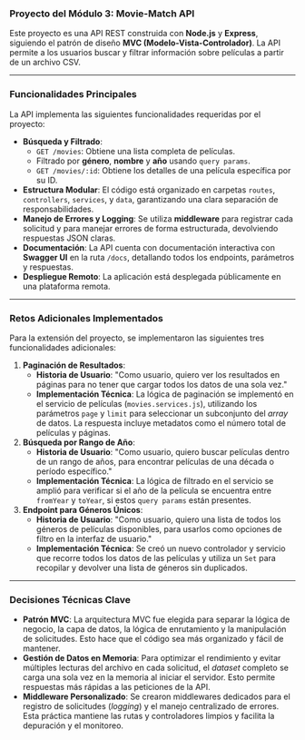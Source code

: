 ### **Proyecto del Módulo 3: Movie-Match API**

Este proyecto es una API REST construida con **Node.js** y **Express**, siguiendo el patrón de diseño **MVC (Modelo-Vista-Controlador)**. La API permite a los usuarios buscar y filtrar información sobre películas a partir de un archivo CSV.

---

### **Funcionalidades Principales**

La API implementa las siguientes funcionalidades requeridas por el proyecto:

* **Búsqueda y Filtrado**:
    * `GET /movies`: Obtiene una lista completa de películas.
    * Filtrado por **género**, **nombre** y **año** usando `query params`.
    * `GET /movies/:id`: Obtiene los detalles de una película específica por su ID.
* **Estructura Modular**: El código está organizado en carpetas `routes`, `controllers`, `services`, y `data`, garantizando una clara separación de responsabilidades.
* **Manejo de Errores y Logging**: Se utiliza **middleware** para registrar cada solicitud y para manejar errores de forma estructurada, devolviendo respuestas JSON claras.
* **Documentación**: La API cuenta con documentación interactiva con **Swagger UI** en la ruta `/docs`, detallando todos los endpoints, parámetros y respuestas.
* **Despliegue Remoto**: La aplicación está desplegada públicamente en una plataforma remota.

---

### **Retos Adicionales Implementados**

Para la extensión del proyecto, se implementaron las siguientes tres funcionalidades adicionales:

1.  **Paginación de Resultados**:
    * **Historia de Usuario**: "Como usuario, quiero ver los resultados en páginas para no tener que cargar todos los datos de una sola vez."
    * **Implementación Técnica**: La lógica de paginación se implementó en el servicio de películas (`movies.services.js`), utilizando los parámetros `page` y `limit` para seleccionar un subconjunto del _array_ de datos. La respuesta incluye metadatos como el número total de películas y páginas.
2.  **Búsqueda por Rango de Año**:
    * **Historia de Usuario**: "Como usuario, quiero buscar películas dentro de un rango de años, para encontrar películas de una década o período específico."
    * **Implementación Técnica**: La lógica de filtrado en el servicio se amplió para verificar si el año de la película se encuentra entre `fromYear` y `toYear`, si estos `query params` están presentes.
3.  **Endpoint para Géneros Únicos**:
    * **Historia de Usuario**: "Como usuario, quiero una lista de todos los géneros de películas disponibles, para usarlos como opciones de filtro en la interfaz de usuario."
    * **Implementación Técnica**: Se creó un nuevo controlador y servicio que recorre todos los datos de las películas y utiliza un `Set` para recopilar y devolver una lista de géneros sin duplicados.

---

### **Decisiones Técnicas Clave**

* **Patrón MVC**: La arquitectura MVC fue elegida para separar la lógica de negocio, la capa de datos, la lógica de enrutamiento y la manipulación de solicitudes. Esto hace que el código sea más organizado y fácil de mantener.
* **Gestión de Datos en Memoria**: Para optimizar el rendimiento y evitar múltiples lecturas del archivo en cada solicitud, el _dataset_ completo se carga una sola vez en la memoria al iniciar el servidor. Esto permite respuestas más rápidas a las peticiones de la API.
* **Middleware Personalizado**: Se crearon middlewares dedicados para el registro de solicitudes (_logging_) y el manejo centralizado de errores. Esta práctica mantiene las rutas y controladores limpios y facilita la depuración y el monitoreo.


